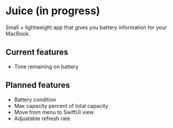 # Juice (in progress)

Small + lightweight app that gives you battery information for your MacBook.

## Current features
- Time remaining on battery

## Planned features
- Battery condition
- Max capacity percent of total capacity
- Move from menu to SwiftUI view
- Adjustable refresh rate
